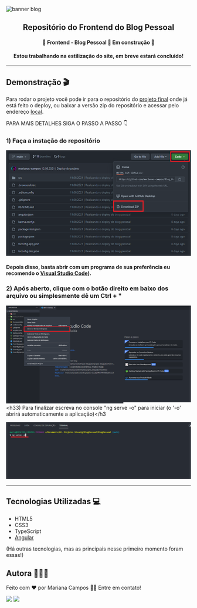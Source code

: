 ![banner blog](https://i.imgur.com/N69z6KK.png)

<h2 align="center">Repositório do Frontend do Blog Pessoal</h2>

<h4 align="center"> 🚧 Frontend - Blog Pessoal 📝 Em construção 🚧 </h4>
<h4 align="center"> Estou trabalhando na estilização do site, em breve estará concluido! </h4>

----

## Demonstração 🎬 
Para rodar o projeto você pode ir para o repositório do [projeto final](https://github.com/marianac-campos/Blog_Pessoal.v3) onde já está feito o deploy, ou baixar a versão zip do repositório e acessar pelo endereço [local](localhost:4200/#/login).

PARA MAIS DETALHES SIGA O PASSO A PASSO 👇

<h3>1) Faça a instação do repositório</h3>

![passoInstalacao](assets/passoInstalacao.png)
<h4>Depois disso, basta abrir com um programa de sua preferência eu recomendo o <a href="https://code.visualstudio.com/download">Visual Studio Code</a>).</h4>
<h3>2) Após aberto, clique com o botão direito em baixo dos arquivo ou simplesmente dê um Ctrl + "</h3

![passo1](assets/passo1.png)
<h33) Para finalizar escreva no console "ng serve -o" para iniciar (o '-o' abrirá automaticamente a aplicação)</h3

![passo2](assets/passo2.png)

---

## Tecnologias Utilizadas 💻
- HTML5
- CSS3
- TypeScript
- [Angular](https://angular.io)

(Há outras tecnologias, mas as principais nesse primeiro momento foram essas!)

<h2>Autora 👩🏻‍💻</h2>
<p>Feito com ❤️ por Mariana Campos 👋🏽 Entre em contato!</p>
<a href="https://www.linkedin.com/in/mariana-campos-br/" target="_blank"><img src="https://img.shields.io/badge/LinkedIn-4FBDC8?style=flat&logo=LinkedIn&logoColor=white&link=https://www.linkedin.com/in/mariana-campos-br/"></a> <a href="mailto:marianacristinadecampos@gmail.com" target="_blank"><img src="https://img.shields.io/badge/Email-E346B9?style=flat&logo=Gmail&logoColor=white&link=mailto:marianacristinadecampos@gmail.com"></a>
